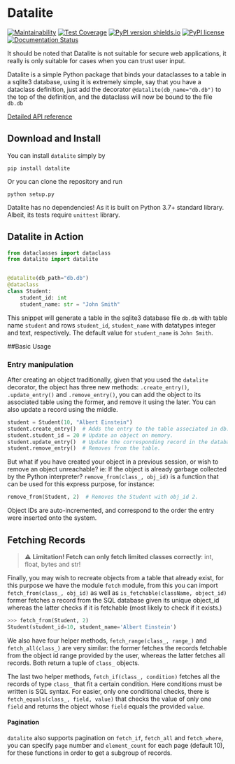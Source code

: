 # Datalite

[![Maintainability](https://api.codeclimate.com/v1/badges/9d4ce56bfbd3b63649be/maintainability)](https://codeclimate.com/github/ambertide/datalite/maintainability)
[![Test Coverage](https://api.codeclimate.com/v1/badges/9d4ce56bfbd3b63649be/test_coverage)](https://codeclimate.com/github/ambertide/datalite/test_coverage)
[![PyPI version shields.io](https://img.shields.io/pypi/v/datalite.svg)](https://pypi.python.org/pypi/datalite/)
[![PyPI license](https://img.shields.io/pypi/l/datalite.svg)](https://pypi.python.org/pypi/datalite/)
[![Documentation Status](https://readthedocs.org/projects/datalite/badge/?version=latest)](https://datalite.readthedocs.io/en/latest/?badge=latest)

It should be noted that Datalite is not suitable for secure web applications, it really is only suitable for cases when you can trust user input.

Datalite is a simple Python
package that binds your dataclasses to a table in a sqlite3 database,
using it is extremely simple, say that you have a dataclass definition,
just add the decorator `@datalite(db_name="db.db")` to the top of the
definition, and the dataclass will now be bound to the file `db.db`

[Detailed API reference](https://datalite.readthedocs.io/en/latest/)

## Download and Install

You can install `datalite` simply by

```shell script
pip install datalite
```

Or you can clone the repository and run

```shell script
python setup.py
```

Datalite has no dependencies! As it is built on Python 3.7+ standard library. Albeit, its tests require `unittest` library.

## Datalite in Action

```python
from dataclasses import dataclass
from datalite import datalite


@datalite(db_path="db.db")
@dataclass
class Student:
    student_id: int
    student_name: str = "John Smith"
```

This snippet will generate a table in the sqlite3 database file `db.db` with
table name `student` and rows `student_id`, `student_name` with datatypes
integer and text, respectively. The default value for `student_name` is
`John Smith`.

##Basic Usage

### Entry manipulation

After creating an object traditionally, given that you used the `datalite` decorator,
the object has three new methods: `.create_entry()`, `.update_entry()`
and `.remove_entry()`, you can add the object to its associated table 
using the former, and remove it using the later. You can also update a record using
the middle.

```python
student = Student(10, "Albert Einstein")
student.create_entry()  # Adds the entry to the table associated in db.db.
student.student_id = 20 # Update an object on memory.
student.update_entry()  # Update the corresponding record in the database.
student.remove_entry()  # Removes from the table.
```

But what if you have created your object in a previous session, or wish
to remove an object unreachable? ie: If the object is already garbage 
collected by the Python interpreter? `remove_from(class_, obj_id)` is
a function that can be used for this express purpose, for instance:

```python
remove_from(Student, 2)  # Removes the Student with obj_id 2.
```

Object IDs are auto-incremented, and correspond to the order the entry were
inserted onto the system.

## Fetching Records
> :warning: **Limitation! Fetch can only fetch limited classes correctly**: int, float, bytes and str!

Finally, you may wish to recreate objects from a table that already exist, for
this purpose we have the module `fetch` module, from this you can import `
fetch_from(class_, obj_id)` as well as `is_fetchable(className, object_id)` 
former fetches a record from the SQL database given its unique object_id 
whereas the latter checks if it is fetchable (most likely to check if it exists.)

```python
>>> fetch_from(Student, 2)
Student(student_id=10, student_name='Albert Einstein')
```

We also have four helper methods, `fetch_range(class_, range_)` and
`fetch_all(class_)` are very similar: the former fetches the records
fetchable from the object id range provided by the user, whereas the
latter fetches all records. Both return a tuple of `class_` objects.

The last two helper methods, `fetch_if(class_, condition)` fetches all
the records of type `class_` that fit a certain condition. Here conditions
must be written is SQL syntax. For easier, only one conditional checks, there
is `fetch_equals(class_, field, value)` that checks the value of only one `field`
and returns the object whose `field` equals the provided `value`.

#### Pagination

`datalite` also supports pagination on `fetch_if`, `fetch_all` and `fetch_where`,
you can specify `page` number and `element_count` for each page (default 10), for
these functions in order to get a subgroup of records.
